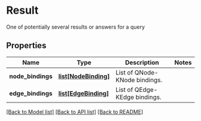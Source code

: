 # Result

One of potentially several results or answers for a query
## Properties
Name | Type | Description | Notes
------------ | ------------- | ------------- | -------------
**node_bindings** | [**list[NodeBinding]**](NodeBinding.md) | List of QNode-KNode bindings. | 
**edge_bindings** | [**list[EdgeBinding]**](EdgeBinding.md) | List of QEdge-KEdge bindings. | 

[[Back to Model list]](../README.md#documentation-for-models) [[Back to API list]](../README.md#documentation-for-api-endpoints) [[Back to README]](../README.md)


